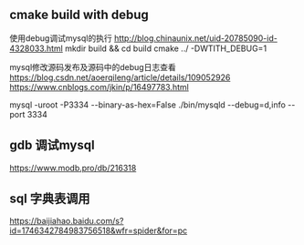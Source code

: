 ## cmake build with debug
使用debug调试mysql的执行 http://blog.chinaunix.net/uid-20785090-id-4328033.html
mkdir build && cd build
cmake ../ -DWTITH_DEBUG=1

mysql修改源码发布及源码中的debug日志查看
https://blog.csdn.net/aoerqileng/article/details/109052926
https://www.cnblogs.com/jkin/p/16497783.html

mysql -uroot -P3334 --binary-as-hex=False
./bin/mysqld --debug=d,info --port 3334
## gdb 调试mysql
https://www.modb.pro/db/216318

## sql 字典表调用
https://baijiahao.baidu.com/s?id=1746342784983756518&wfr=spider&for=pc